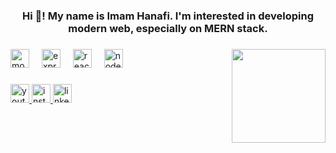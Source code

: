 <h3 align="center">Hi 👋! My name is Imam Hanafi. I'm interested in developing modern web, especially on MERN stack.</h3>

###

<img align="right" height="150" src="https://www.nyan.cat/images/Collection11-20.gif"  />

###

<div align="left">
  <img src="https://cdn.jsdelivr.net/gh/devicons/devicon/icons/mongodb/mongodb-original.svg" height="30" alt="mongodb logo"  />
  <img width="12" />
  <img src="https://cdn.jsdelivr.net/gh/devicons/devicon/icons/express/express-original.svg" height="30" alt="express logo"  />
  <img width="12" />
  <img src="https://cdn.jsdelivr.net/gh/devicons/devicon/icons/react/react-original.svg" height="30" alt="react logo"  />
  <img width="12" />
  <img src="https://cdn.jsdelivr.net/gh/devicons/devicon/icons/nodejs/nodejs-original.svg" height="30" alt="nodejs logo"  />
</div>

###

<div align="left">
  <a href="https://www.youtube.com/@imamhanafi7458" target="_blank">
    <img src="https://img.shields.io/static/v1?message=Imam Hanafi&logo=youtube&label=&color=ff0000&logoColor=white&labelColor=000000&style=for-the-badge" height="30" alt="youtube logo"  />
  </a>
  <a href="https://instagram.com/myth_hanafi" target="_blank">
    <img src="https://img.shields.io/static/v1?message=myth_hanafi&logo=instagram&label=&color=E4405F&logoColor=white&labelColor=000000&style=for-the-badge" height="30" alt="instagram logo"  />
  </a>
  <a href="https://www.linkedin.com/in/imam-hanafi/" target="_blank">
    <img src="https://img.shields.io/static/v1?message=in/imam-hanafi&logo=linkedin&label=&color=0077B5&logoColor=white&labelColor=000000&style=for-the-badge" height="30" alt="linkedin logo"  />
  </a>
</div>

###
